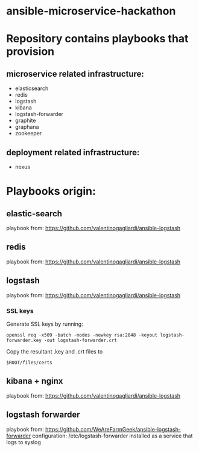 ansible-microservice-hackathon
==============================

# Repository contains playbooks that provision

## microservice related infrastructure:
- elasticsearch
- redis
- logstash
- kibana
- logstash-forwarder
- graphite
- graphana
- zookeeper

## deployment related infrastructure:
- nexus

# Playbooks origin:

## elastic-search
playbook from: https://github.com/valentinogagliardi/ansible-logstash

## redis
playbook from: https://github.com/valentinogagliardi/ansible-logstash

## logstash
playbook from: https://github.com/valentinogagliardi/ansible-logstash

### SSL keys
Generate SSL keys by running:

```
openssl req -x509 -batch -nodes -newkey rsa:2048 -keyout logstash-forwarder.key -out logstash-forwarder.crt
```

Copy the resultant .key and .crt files to 

```
$ROOT/files/certs
```

## kibana + nginx
playbook from: https://github.com/valentinogagliardi/ansible-logstash

## logstash forwarder
playbook from: https://github.com/WeAreFarmGeek/ansible-logstash-forwarder
configuration: /etc/logstash-forwarder
installed as a service that logs to syslog
